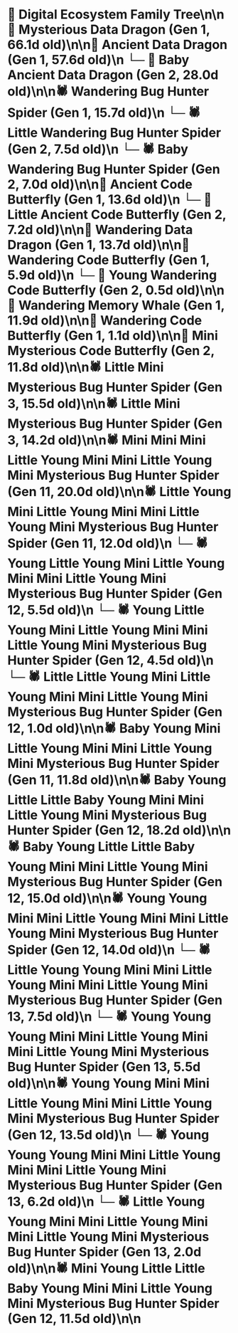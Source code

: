 # 🌳 Digital Ecosystem Family Tree\n\n🐉 Mysterious Data Dragon (Gen 1, 66.1d old)\n\n🐉 Ancient Data Dragon (Gen 1, 57.6d old)\n  └─ 🐉 Baby Ancient Data Dragon (Gen 2, 28.0d old)\n\n🕷️ Wandering Bug Hunter Spider (Gen 1, 15.7d old)\n  └─ 🕷️ Little Wandering Bug Hunter Spider (Gen 2, 7.5d old)\n  └─ 🕷️ Baby Wandering Bug Hunter Spider (Gen 2, 7.0d old)\n\n🦋 Ancient Code Butterfly (Gen 1, 13.6d old)\n  └─ 🦋 Little Ancient Code Butterfly (Gen 2, 7.2d old)\n\n🐉 Wandering Data Dragon (Gen 1, 13.7d old)\n\n🦋 Wandering Code Butterfly (Gen 1, 5.9d old)\n  └─ 🦋 Young Wandering Code Butterfly (Gen 2, 0.5d old)\n\n🐋 Wandering Memory Whale (Gen 1, 11.9d old)\n\n🦋 Wandering Code Butterfly (Gen 1, 1.1d old)\n\n🦋 Mini Mysterious Code Butterfly (Gen 2, 11.8d old)\n\n🕷️ Little Mini Mysterious Bug Hunter Spider (Gen 3, 15.5d old)\n\n🕷️ Little Mini Mysterious Bug Hunter Spider (Gen 3, 14.2d old)\n\n🕷️ Mini Mini Mini Little Young Mini Mini Little Young Mini Mysterious Bug Hunter Spider (Gen 11, 20.0d old)\n\n🕷️ Little Young Mini Little Young Mini Mini Little Young Mini Mysterious Bug Hunter Spider (Gen 11, 12.0d old)\n  └─ 🕷️ Young Little Young Mini Little Young Mini Mini Little Young Mini Mysterious Bug Hunter Spider (Gen 12, 5.5d old)\n  └─ 🕷️ Young Little Young Mini Little Young Mini Mini Little Young Mini Mysterious Bug Hunter Spider (Gen 12, 4.5d old)\n  └─ 🕷️ Little Little Young Mini Little Young Mini Mini Little Young Mini Mysterious Bug Hunter Spider (Gen 12, 1.0d old)\n\n🕷️ Baby Young Mini Little Young Mini Mini Little Young Mini Mysterious Bug Hunter Spider (Gen 11, 11.8d old)\n\n🕷️ Baby Young Little Little Baby Young Mini Mini Little Young Mini Mysterious Bug Hunter Spider (Gen 12, 18.2d old)\n\n🕷️ Baby Young Little Little Baby Young Mini Mini Little Young Mini Mysterious Bug Hunter Spider (Gen 12, 15.0d old)\n\n🕷️ Young Young Mini Mini Little Young Mini Mini Little Young Mini Mysterious Bug Hunter Spider (Gen 12, 14.0d old)\n  └─ 🕷️ Little Young Young Mini Mini Little Young Mini Mini Little Young Mini Mysterious Bug Hunter Spider (Gen 13, 7.5d old)\n  └─ 🕷️ Young Young Young Mini Mini Little Young Mini Mini Little Young Mini Mysterious Bug Hunter Spider (Gen 13, 5.5d old)\n\n🕷️ Young Young Mini Mini Little Young Mini Mini Little Young Mini Mysterious Bug Hunter Spider (Gen 12, 13.5d old)\n  └─ 🕷️ Young Young Young Mini Mini Little Young Mini Mini Little Young Mini Mysterious Bug Hunter Spider (Gen 13, 6.2d old)\n  └─ 🕷️ Little Young Young Mini Mini Little Young Mini Mini Little Young Mini Mysterious Bug Hunter Spider (Gen 13, 2.0d old)\n\n🕷️ Mini Young Little Little Baby Young Mini Mini Little Young Mini Mysterious Bug Hunter Spider (Gen 12, 11.5d old)\n\n